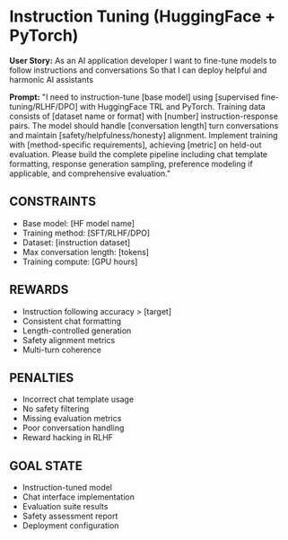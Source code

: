 # Instruction Tuning (HuggingFace + PyTorch)

**User Story:**
As an AI application developer
I want to fine-tune models to follow instructions and conversations
So that I can deploy helpful and harmonic AI assistants

**Prompt:**
"I need to instruction-tune [base model] using [supervised fine-tuning/RLHF/DPO] with HuggingFace TRL and PyTorch. Training data consists of [dataset name or format] with [number] instruction-response pairs. The model should handle [conversation length] turn conversations and maintain [safety/helpfulness/honesty] alignment. Implement training with [method-specific requirements], achieving [metric] on held-out evaluation. Please build the complete pipeline including chat template formatting, response generation sampling, preference modeling if applicable, and comprehensive evaluation."

## CONSTRAINTS
- Base model: [HF model name]
- Training method: [SFT/RLHF/DPO]
- Dataset: [instruction dataset]
- Max conversation length: [tokens]
- Training compute: [GPU hours]

## REWARDS
- Instruction following accuracy > [target]
- Consistent chat formatting
- Length-controlled generation
- Safety alignment metrics
- Multi-turn coherence

## PENALTIES
- Incorrect chat template usage
- No safety filtering
- Missing evaluation metrics
- Poor conversation handling
- Reward hacking in RLHF

## GOAL STATE
- Instruction-tuned model
- Chat interface implementation
- Evaluation suite results
- Safety assessment report
- Deployment configuration